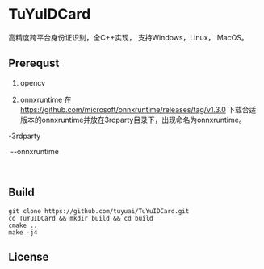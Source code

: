 # TuYuIDCard
高精度跨平台身份证识别，全C++实现， 支持Windows，Linux， MacOS。

## Prerequst
1. opencv

2. onnxruntime
  在 https://github.com/microsoft/onnxruntime/releases/tag/v1.3.0 下载合适版本的onnxruntime并放在3rdparty目录下，出现命名为onnxruntime。

  -3rdparty

  ​	--onnxruntime

  ​	
## Build

```shell
git clone https://github.com/tuyuai/TuYuIDCard.git
cd TuYuIDCard && mkdir build && cd build
cmake ..
make -j4
```



## License


